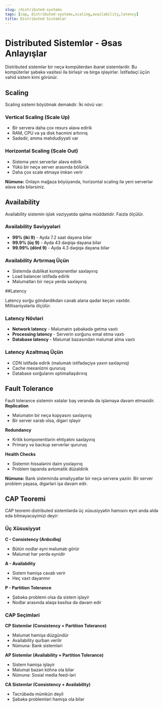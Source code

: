 ```yaml
---
slug: /distributed-systems
tags: [cap, distributed-systems,scaling,availability,latency]
title: Distributed Sistemlər
---
```

# Distributed Sistemlər - Əsas Anlayışlar
Distributed sistemlər bir neçə kompüterdən ibarət sistemlərdir. Bu kompüterlər şəbəkə vasitəsi ilə birləşir və birgə işləyirlər. İstifadəçi üçün vahid sistem kimi görünür.

## Scaling

Scaling sistemi böyütmək deməkdir. İki növü var:

### Vertical Scaling (Scale Up)
- Bir serverə daha çox resurs əlavə edirik
- RAM, CPU və ya disk həcmini artırırıq
- Sadədir, amma məhdudiyyəti var

### Horizontal Scaling (Scale Out)
- Sistemə yeni serverlər əlavə edirik
- Yükü bir neçə server arasında bölürük
- Daha çox scale etməyə imkan verir

**Nümunə:** Onlayn mağaza böyüyəndə, horizontal scaling ilə yeni serverlər əlavə edə bilərsiniz.

## Availability

Availability sistemin işlək vəziyyətdə qalma müddətidir. Faizlə ölçülür.

### Availability Səviyyələri
- **99% (iki 9)** - Ayda 7.2 saat dayana bilər
- **99.9% (üç 9)** - Ayda 43 dəqiqə dayana bilər
- **99.99% (dörd 9)** - Ayda 4.3 dəqiqə dayana bilər

### Availability Artırmaq Üçün
- Sistemdə dublikat komponentlər saxlayırıq
- Load balancer istifadə edirik
- Məlumatları bir neçə yerdə saxlayırıq

##Latency

Latency sorğu göndərdikdən cavab alana qədər keçən vaxtdır. Millisaniyələrlə ölçülür.

### Latency Növləri
- **Network latency** - Məlumatın şəbəkədə getmə vaxtı
- **Processing latency** - Serverin sorğunu emal etmə vaxtı
- **Database latency** - Məlumat bazasından məlumat alma vaxtı

### Latency Azaltmaq Üçün
- CDN istifadə edirik (məlumatı istifadəçiyə yaxın saxlayırıq)
- Cache mexanizmi qururuq
- Database sorğularını optimallaşdırırıq

## Fault Tolerance
Fault tolerance sistemin xətalar baş verəndə də işləməyə davam etməsidir.
**Replication**
- Məlumatın bir neçə kopyasını saxlayırıq
- Bir server xarab olsa, digəri işləyir

**Redundancy**
- Kritik komponentlərin ehtiyatını saxlayırıq
- Primary və backup serverlər qururuq

**Health Checks**
- Sistemin hissələrini daim yoxlayırıq
- Problem tapanda avtomatik düzəldirik

**Nümunə:** Bank sistemində əməliyyatlar bir neçə serverə yazılır. Bir server problem yaşasa, digərləri işə davam edir.

## CAP Teoremi

CAP teoremi distributed sistemlərdə üç xüsusiyyətin hamısını eyni anda əldə edə bilməyəcəyimizi deyir:

### Üç Xüsusiyyət
**C - Consistency (Ardıcıllıq)**
- Bütün nodlar eyni məlumatı görür
- Məlumat hər yerdə eynidir

**A - Availability**
- Sistem həmişə cavab verir
- Heç vaxt dayanmır

**P - Partition Tolerance**
- Şəbəkə problemi olsa da sistem işləyir
- Nodlar arasında əlaqə kəsilsə də davam edir

### CAP Seçimləri
**CP Sistemlər (Consistency + Partition Tolerance)**
- Məlumat həmişə düzgündür
- Availability qurban verilir
- Nümunə: Bank sistemləri

**AP Sistemlər (Availability + Partition Tolerance)**
- Sistem həmişə işləyir
- Məlumat bəzən köhnə ola bilər
- Nümunə: Sosial media feed-ləri

**CA Sistemlər (Consistency + Availability)**
- Təcrübədə mümkün deyil
- Şəbəkə problemləri həmişə ola bilər